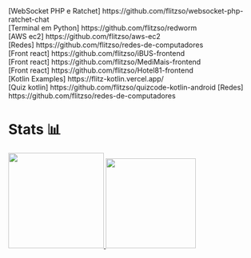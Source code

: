 
<div>
  [WebSocket PHP e Ratchet] https://github.com/flitzso/websocket-php-ratchet-chat <br />
  [Terminal em Python] https://github.com/flitzso/redworm <br />
  [AWS ec2] https://github.com/flitzso/aws-ec2 <br />
  [Redes] https://github.com/flitzso/redes-de-computadores <br />
  [Front react] https://github.com/flitzso/iBUS-frontend <br />
  [Front react] https://github.com/flitzso/MediMais-frontend <br />
  [Front react] https://github.com/flitzso/Hotel81-frontend <br />
  [Kotlin Examples] https://flitz-kotlin.vercel.app/ <br />
  [Quiz kotlin] https://github.com/flitzso/quizcode-kotlin-android
  [Redes] https://github.com/flitzso/redes-de-computadores
<div>
  <h1>Stats 📊</h1>
  <a href="https://github.com/flitzso">
    <img height="191em" src="https://github-readme-stats.vercel.app/api/top-langs/?username=flitzso&layout=compact&langs_count=10&theme=dark"/>
    <img height="180em" src="https://github-readme-stats.vercel.app/api?username=flitzso&show_icons=true&theme=dark&include_all_commits=true&count_private=true"/>
  </a>
</div>

</div>
